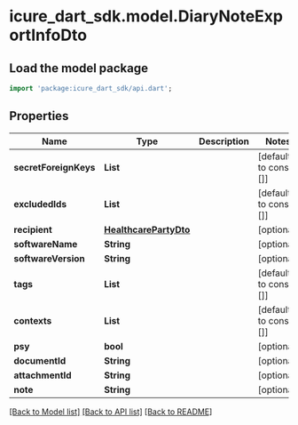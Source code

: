 # icure_dart_sdk.model.DiaryNoteExportInfoDto

## Load the model package
```dart
import 'package:icure_dart_sdk/api.dart';
```

## Properties
Name | Type | Description | Notes
------------ | ------------- | ------------- | -------------
**secretForeignKeys** | **List<String>** |  | [default to const []]
**excludedIds** | **List<String>** |  | [default to const []]
**recipient** | [**HealthcarePartyDto**](HealthcarePartyDto.md) |  | [optional]
**softwareName** | **String** |  | [optional]
**softwareVersion** | **String** |  | [optional]
**tags** | **List<String>** |  | [default to const []]
**contexts** | **List<String>** |  | [default to const []]
**psy** | **bool** |  | [optional]
**documentId** | **String** |  | [optional]
**attachmentId** | **String** |  | [optional]
**note** | **String** |  | [optional]

[[Back to Model list]](../README.md#documentation-for-models) [[Back to API list]](../README.md#documentation-for-api-endpoints) [[Back to README]](../README.md)
